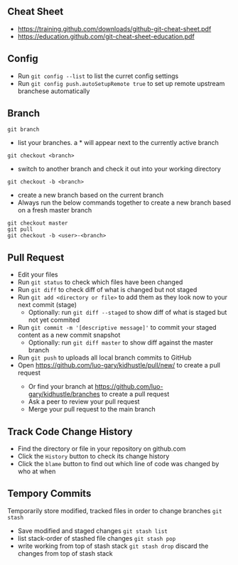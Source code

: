 ## Cheat Sheet
* https://training.github.com/downloads/github-git-cheat-sheet.pdf
* https://education.github.com/git-cheat-sheet-education.pdf

## Config
* Run `git config --list` to list the curret config settings
* Run `git config push.autoSetupRemote true` to set up remote upstream branchese automatically

## Branch
`git branch`
* list your branches. a * will appear next to the currently active branch

`git checkout <branch>`
* switch to another branch and check it out into your working directory

`git checkout -b <branch>`
* create a new branch based on the current branch
* Always run the below commands together to create a new branch based on a fresh master branch
```
git checkout master
git pull
git checkout -b <user>-<branch>
```

## Pull Request
* Edit your files
* Run `git status` to check which files have been changed
* Run `git diff` to check diff of what is changed but not staged
* Run `git add <directory or file>` to add them as they look now to your next commit (stage)
   * Optionally: run `git diff --staged` to show diff of what is staged but not yet commited
* Run `git commit -m '[descriptive message]'` to commit your staged content as a new commit snapshot
   * Optionally: run `git diff master` to show diff against the master branch
* Run `git push` to uploads all local branch commits to GitHub
* Open https://github.com/luo-gary/kidhustle/pull/new/<branch> to create a pull request
   * Or find your branch at https://github.com/luo-gary/kidhustle/branches to create a pull request
   * Ask a peer to review your pull request
   * Merge your pull request to the main branch

## Track Code Change History
* Find the directory or file in your repository on github.com
* Click the `History` button to check its change history
* Click the `blame` button to find out which line of code was changed by who at when

## Tempory Commits
Temporarily store modified, tracked files in order to change branches
`git stash`
* Save modified and staged changes
`git stash list`
* list stack-order of stashed file changes
`git stash pop`
* write working from top of stash stack
`git stash drop`
discard the changes from top of stash stack
